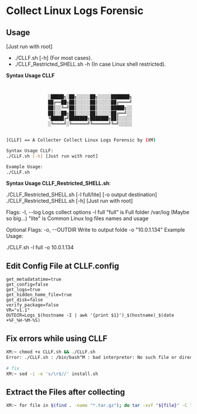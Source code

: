 # Collect Linux Logs Forensic
## Usage
[Just run with root]
* ./CLLF.sh [-h]  (For most cases).
* ./CLLF_Restricted_SHELL.sh -h  (In case Linux shell restricted).

**Syntax Usage CLLF**

```bash

                
                ░█████╗░██╗░░░░░██╗░░░░░███████╗
                ██╔══██╗██║░░░░░██║░░░░░██╔════╝
                ██║░░╚═╝██║░░░░░██║░░░░░█████╗░░
                ██║░░██╗██║░░░░░██║░░░░░██╔══╝░░
                ╚█████╔╝███████╗███████╗██║░░░░░
                ░╚════╝░╚══════╝╚══════╝╚═╝░░░░░
    

[CLLF] == A Collecter Collect Linux Logs Forensic by (XM)

Syntax Usage CLLF:
./CLLF.sh [-h] [Just run with root]

Example Usage:
./CLLF.sh

```


**Syntax Usage CLLF_Restricted_SHELL.sh**:

 ./CLLF_Restricted_SHELL.sh [-l full/lite] [-o output destination]
 ./CLLF_Restricted_SHELL.sh [-h] [Just run with root]

Flags:
  -l, --log           Logs collect options          -l full
          "full" is Full folder /var/log (Maybe so big...)
          "lite" is Common Linux log files names and usage

Optional Flags:
  -o, --OUTDIR          Write to output folde          -o "10.0.1.134"
Example Usage:

./CLLF.sh -l full -o 10.0.1.134



## Edit Config File at CLLF.config
~~~
get_metadatatime=true
get_config=false
get_logs=true
get_hidden_home_file=true
get_disk=false
verify_package=false
VR="v1.1"
OUTDIR=Logs_$(hostname -I | awk '{print $1}')_$(hostname)_$(date +%F_%H-%M-%S)
~~~

## Fix errors while using CLLF

```bash
XM:~ chmod +x CLLF.sh && ./CLLF.sh
Error: ./CLLF.sh : /bin/bash^M : bad interpretor: No such file or directory
                                                    
# fix
XM:~ sed -i -e 's/\r$//' install.sh
```

## Extract the Files after collecting

```bash
XM:~ for file in $(find . -name "*.tar.gz"); do tar -xvf "${file}" -C "$(dirname "${file}")"; done
```


